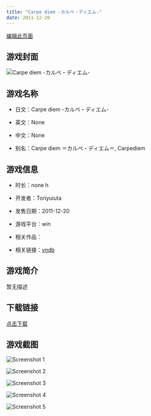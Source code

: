 ```yaml
---
title: "Carpe diem -カルペ・ディエム-"
date: 2011-12-20
---
```

[编辑此页面](https://github.com/ACG-3/ADV3-source/blob/main/source/_posts/games/Carpe%20Diem.md)

## 游戏封面

![Carpe diem -カルペ・ディエム-](https%3A//pan.timero.xyz/onedrive/img_lib_001/Carpe%20Diem_cover.avif)


## 游戏名称

- 日文：Carpe diem -カルペ・ディエム-
- 英文：None
- 中文：None

- 别名：Carpe diem ＝カルペ・ディエム＝, Carpediem


## 游戏信息

- 时长：none h
- 开发者：Toriyuiuta
- 发售日期：2011-12-20
- 游戏平台：win
- 相关作品：

- 相关链接：[vndb](https://vndb.org/v11629)


## 游戏简介

暂无描述


## 下载链接

[点击下载](https://pan.timero.xyz/onedrive/adv_lib_001/Carpe%20Diem)


## 游戏截图


![Screenshot 1](https%3A//pan.timero.xyz/onedrive/img_lib_001/Carpe%20Diem_Screenshot_1.avif)

![Screenshot 2](https%3A//pan.timero.xyz/onedrive/img_lib_001/Carpe%20Diem_Screenshot_2.avif)

![Screenshot 3](https%3A//pan.timero.xyz/onedrive/img_lib_001/Carpe%20Diem_Screenshot_3.avif)

![Screenshot 4](https%3A//pan.timero.xyz/onedrive/img_lib_001/Carpe%20Diem_Screenshot_4.avif)

![Screenshot 5](https%3A//pan.timero.xyz/onedrive/img_lib_001/Carpe%20Diem_Screenshot_5.avif)

